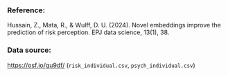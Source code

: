 ### Reference:

Hussain, Z., Mata, R., & Wulff, D. U. (2024). Novel embeddings improve the prediction of risk perception. EPJ data science, 13(1), 38.

### Data source:

https://osf.io/gu9df/ (`risk_individual.csv`, `psych_individual.csv`)

